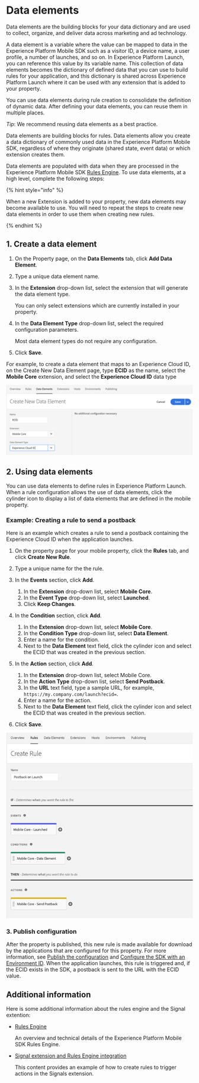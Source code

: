 # Data elements

Data elements are the building blocks for your data dictionary and are used to collect, organize, and deliver data across marketing and ad technology.

A data element is a variable where the value can be mapped to data in the Experience Platform Mobile SDK such as a visitor ID, a device name, a user profile, a number of launches, and so on. In Experience Platform Launch, you can reference this value by its variable name. This collection of data elements becomes the dictionary of defined data that you can use to build rules for your application, and this dictionary is shared across Experience Platform Launch where it can be used with any extension that is added to your property.

You can use data elements during rule creation to consolidate the definition of dynamic data. After defining your data elements, you can reuse them in multiple places.

*Tip*: We recommend reusing data elements as a best practice.

Data elements are building blocks for rules. Data elements allow you create a data dictionary of commonly used data in the Experience Platform Mobile SDK, regardless of where they originate (shared state, event data) or which extension creates them.

Data elements are populated with data when they are processed in the Experience Platform Mobile SDK [Rules Engine](https://aep-sdks.gitbook.io/docs/using-mobile-extensions/mobile-core/rules-engine). To use data elements, at a high level, complete the following steps:

{% hint style="info" %}

When a new Extension is added to your property, new data elements may become available to use. You will need to repeat the steps to create new data elements in order to use them when creating new rules.

{% endhint %}

## 1. Create a data element

1. On the Property page, on the **Data Elements** tab, click **Add Data Element**.

2. Type a unique data element name.

3. In the **Extension** drop-down list, select the extension that will generate the data element type. 

   You can only select extensions which are currently installed in your property.

4. In the **Data Element Type** drop-down list, select the required configuration parameters. 

   Most data element types do not require any configuration.

5. Click **Save**.

For example, to create a data element that maps to an Experience Cloud ID, on the Create New Data Element page, type **ECID** as the name, select the **Mobile Core** extension, and select the **Experience Cloud ID** data type

![create ECID data element](../../.gitbook/assets/data-elements-create-data-element-ecid.png)

## 2. Using data elements

You can use data elements to define rules in Experience Platform Launch. When a rule configuration allows the use of data elements, click the cylinder icon to display a list of data elements that are defined in the mobile property.

### Example: Creating a rule to send a postback

Here is an example which creates a rule to send a postback containing the Experience Cloud ID when the application launches.

1. On the property page for your mobile property, click the **Rules** tab, and click **Create New Rule**.

2. Type a unique name for the the rule.
3. In the **Events** section, click **Add**. 
   1. In the **Extension** drop-down list, select **Mobile Core**.
   2. In the **Event Type** drop-down list, select **Launched**.
   3. Click **Keep Changes**.
4. In the **Condition** section, click **Add**.
   1. In the **Extension** drop-down list, select **Mobile Core**.
   2. In the **Condition Type** drop-down list, select **Data Element**.
   3. Enter a name for the condition.
   4. Next to the **Data Element** text field, click the cylinder icon and select the ECID that was created in the previous section. 
5. In the **Action** section, click **Add**. 
   1. In the **Extension** drop-down list, select Mobile Core.
   2. In the **Action Type** drop-down list, select **Send Postback**.
   3. In the **URL** text field, type a sample URL, for example, `https://my.company.com/launch?ecid=`.
   4. Enter a name for the action.
   5. Next to the **Data Element** text field, click the cylinder icon and select the ECID that was created in the previous section.
6. Click **Save**.

![create rule](../../.gitbook/assets/data-elements-create-rule.png)

### 3. Publish configuration

After the property is published, this new rule is made available for download by the applications that are configured for this property. For more information, see [Publish the configuration](https://aep-sdks.gitbook.io/docs/getting-started/create-a-mobile-property#publish-configuration) and [Configure the SDK with an Environment ID](https://aep-sdks.gitbook.io/docs/getting-started/initialize-the-sdk#configure-the-sdk-with-an-environment-id). When the application launches, this rule is triggered and, if the ECID exists in the SDK, a postback is sent to the URL with the ECID value.

## Additional information

Here is some additional information about the rules engine and the Signal extention:

- [Rules Engine](https://aep-sdks.gitbook.io/docs/using-mobile-extensions/mobile-core/rules-engine) 

  An overview and technical details of the Experience Platform Mobile SDK Rules Engine.

- [Signal extension and Rules Engine integration](https://aep-sdks.gitbook.io/docs/using-mobile-extensions/mobile-core/signals/signals-extension-and-rules-engine-integration)

  This content provides an example of how to create rules to trigger actions in the Signals extension.



